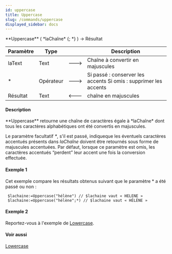 ```yaml
---
id: uppercase
title: Uppercase
slug: /commands/uppercase
displayed_sidebar: docs
---
```


<!--REF #_command_.Uppercase.Syntax-->**Uppercase** ( *laChaîne* {; *} ) -> Résultat<!-- END REF-->
<!--REF #_command_.Uppercase.Params-->
| Paramètre | Type |  | Description |
| --- | --- | --- | --- |
| laText | Text | &#x1F852; | Chaîne à convertir en majuscules |
| * | Opérateur | &#x1F852; | Si passé : conserver les accents Si omis : supprimer les accents |
| Résultat | Text | &#x1F850; | chaîne en majuscules |

<!-- END REF-->

#### Description 

<!--REF #_command_.Uppercase.Summary-->**Uppercase** retourne une chaîne de caractères égale à *laChaîne* dont tous les caractères alphabétiques ont été convertis en majuscules.<!-- END REF-->

Le paramètre facultatif *\**, s'il est passé, indiqueque les éventuels caractères accentués présents dans *laChaîne* doivent être retournés sous forme de majuscules accentuées. Par défaut, lorsque ce paramètre est omis, les caractères accentués “perdent” leur accent une fois la conversion effectuée. 

#### Exemple 1 

Cet exemple compare les résultats obtenus suivant que le paramètre \* a été passé ou non :

```4d
 $lachaine:=Uppercase("hélène") // $lachaine vaut « HELENE »
 $lachaine:=Uppercase("hélène";*) // $lachaine vaut « HÉLÈNE »
```

#### Exemple 2 

Reportez-vous à l'exemple de [Lowercase](lowercase.md).

#### Voir aussi 

[Lowercase](lowercase.md)  